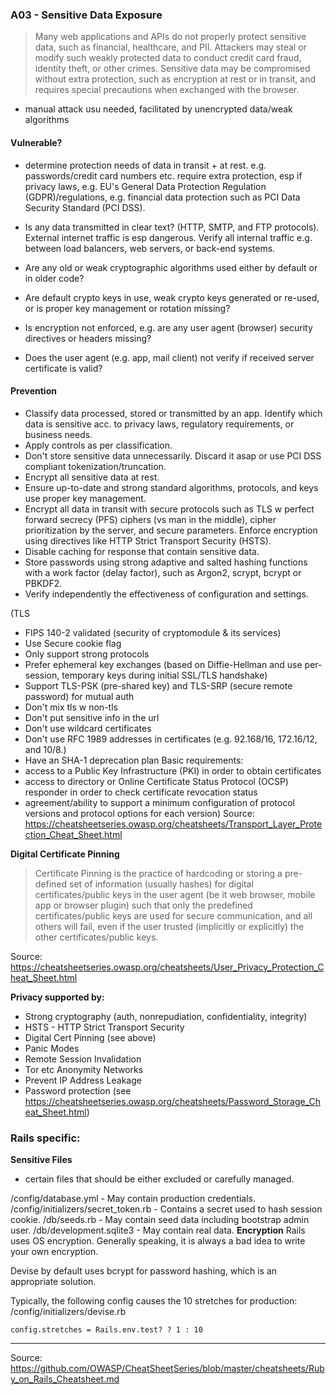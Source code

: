 ### A03 - Sensitive Data Exposure
>Many web applications and APIs do not properly protect sensitive data, such as financial, healthcare, and PII. Attackers may steal or modify such weakly protected data to conduct credit card fraud, identity theft, or other crimes. Sensitive data may be compromised without extra protection, such as encryption at rest or in transit, and requires special precautions when exchanged with the browser.

- manual attack usu needed, facilitated by unencrypted data/weak algorithms

#### Vulnerable?
- determine protection needs of data in transit + at rest. e.g. passwords/credit card numbers etc. require extra protection, esp if privacy laws, e.g. EU's General Data Protection Regulation (GDPR)/regulations, e.g. financial data protection such as PCI Data Security Standard (PCI DSS).

- Is any data transmitted in clear text? (HTTP, SMTP, and FTP protocols). External internet traffic is esp dangerous. Verify all internal traffic e.g. between load balancers, web servers, or back-end systems.
- Are any old or weak cryptographic algorithms used either by default or in older code?
- Are default crypto keys in use, weak crypto keys generated or re-used, or is proper key management or rotation missing?
- Is encryption not enforced, e.g. are any user agent (browser) security directives or headers missing?
- Does the user agent (e.g. app, mail client) not verify if received server certificate is valid?

#### Prevention
- Classify data processed, stored or transmitted by an app. Identify which data is sensitive acc. to privacy laws, regulatory requirements, or business needs.
- Apply controls as per classification.
- Don't store sensitive data unnecessarily. Discard it asap or use PCI DSS compliant tokenization/truncation.
- Encrypt all sensitive data at rest.
- Ensure up-to-date and strong standard algorithms, protocols, and keys use proper key management.
- Encrypt all data in transit with secure protocols such as TLS w perfect forward secrecy (PFS) ciphers (vs man in the middle), cipher prioritization by the server, and secure parameters. Enforce encryption using directives like HTTP Strict Transport Security (HSTS).
- Disable caching for response that contain sensitive data.
- Store passwords using strong adaptive and salted hashing functions with a work factor (delay factor), such as Argon2, scrypt, bcrypt or PBKDF2.
- Verify independently the effectiveness of configuration and settings.

(TLS
  - FIPS 140-2 validated (security of cryptomodule & its services)
  - Use Secure cookie flag
  - Only support strong protocols
  - Prefer ephemeral key exchanges (based on Diffie-Hellman and use per-session, temporary keys during initial SSL/TLS handshake)
  - Support TLS-PSK (pre-shared key) and TLS-SRP (secure remote password) for mutual auth
  - Don't mix tls w non-tls
  - Don't put sensitive info in the url
  - Don't use wildcard certificates
  - Don't use RFC 1989 addresses in certificates (e.g. 92.168/16, 172.16/12, and 10/8.)
  - Have an SHA-1 deprecation plan
  Basic requirements:
  - access to a Public Key Infrastructure (PKI) in order to obtain certificates
  - access to directory or Online Certificate Status Protocol (OCSP) responder in order to check certificate revocation status
  - agreement/ability to support a minimum configuration of protocol versions and protocol options for each version)
Source: https://cheatsheetseries.owasp.org/cheatsheets/Transport_Layer_Protection_Cheat_Sheet.html

**Digital Certificate Pinning**
>Certificate Pinning is the practice of hardcoding or storing a pre-defined set of information (usually hashes) for digital certificates/public keys in the user agent (be it web browser, mobile app or browser plugin) such that only the predefined certificates/public keys are used for secure communication, and all others will fail, even if the user trusted (implicitly or explicitly) the other certificates/public keys.

Source: https://cheatsheetseries.owasp.org/cheatsheets/User_Privacy_Protection_Cheat_Sheet.html

**Privacy supported by:**
  - Strong cryptography (auth, nonrepudiation, confidentiality, integrity)
  - HSTS - HTTP Strict Transport Security
  - Digital Cert Pinning (see above)
  - Panic Modes
  - Remote Session Invalidation
  - Tor etc Anonymity Networks
  - Prevent IP Address Leakage
  - Password protection (see https://cheatsheetseries.owasp.org/cheatsheets/Password_Storage_Cheat_Sheet.html)


### Rails specific:
**Sensitive Files**
- certain files that should be either excluded or carefully managed.

/config/database.yml                 -  May contain production credentials.
/config/initializers/secret_token.rb -  Contains a secret used to hash session cookie.
/db/seeds.rb                         -  May contain seed data including bootstrap admin user.
/db/development.sqlite3              -  May contain real data.
**Encryption**
Rails uses OS encryption. Generally speaking, it is always a bad idea to write your own encryption.

Devise by default uses bcrypt for password hashing, which is an appropriate solution.

Typically, the following config causes the 10 stretches for production: /config/initializers/devise.rb

`config.stretches = Rails.env.test? ? 1 : 10`

___

Source: https://github.com/OWASP/CheatSheetSeries/blob/master/cheatsheets/Ruby_on_Rails_Cheatsheet.md
